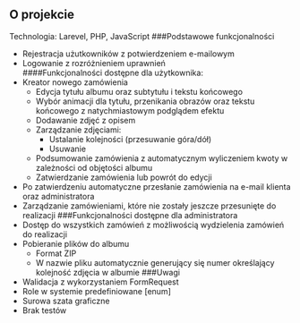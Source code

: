## O projekcie

Technologia: Larevel, PHP, JavaScript
###Podstawowe funkcjonalności

- Rejestracja użutkowników z potwierdzeniem e-mailowym
- Logowanie z rozróżnieniem uprawnień<br>
####Funkcjonalności dostępne dla użytkownika:
- Kreator nowego zamówienia
  - Edycja tytułu albumu oraz subtytułu i tekstu końcowego
  - Wybór animacji dla tytułu, przenikania obrazów oraz tekstu końcowego z natychmiastowym podglądem efektu
  - Dodawanie zdjęć z opisem
  - Zarządzanie zdjęciami: 
    -  Ustalanie kolejności (przesuwanie góra/dół)
    - Usuwanie
  - Podsumowanie zamówienia z automatycznym wyliczeniem kwoty w zależności od objętości albumu
  - Zatwierdzanie zamówienia lub powrót do edycji
- Po zatwierdzeniu automatyczne przesłanie zamówienia na e-mail klienta oraz administratora
- Zarządzanie zamówieniami, które nie zostały jeszcze przesunięte do realizacji
###Funkcjonalności dostępne dla administratora
- Dostęp do wszystkich zamówień z możliwością wydzielenia zamówień do realizacji
- Pobieranie plików do albumu
  - Format ZIP
  - W nazwie pliku automatycznie generujący się numer określający kolejność zdjęcia w albumie
###Uwagi
- Walidacja z wykorzystaniem FormRequest
- Role w systemie predefiniowane [enum]
- Surowa szata graficzne
- Brak testów

